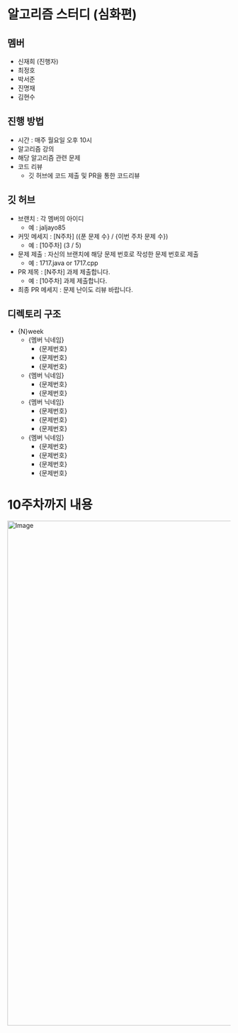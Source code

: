 # 알고리즘 스터디 (심화편)
## 멤버
- 신재희 (진행자)
- 최정호
- 박서준
- 진명재
- 김현수
## 진행 방법
- 시간 : 매주 월요일 오후 10시
- 알고리즘 강의
- 해당 알고리즘 관련 문제
- 코드 리뷰
    - 깃 허브에 코드 제출 및 PR을 통한 코드리뷰
## 깃 허브
- 브랜치 : 각 멤버의 아이디
    - 예 : jaljayo85
- 커밋 메세지 : [N주차] ({푼 문제 수} / {이번 주차 문제 수})
    - 예 : [10주차] (3 / 5)
- 문제 제출 : 자신의 브랜치에 해당 문제 번호로 작성한 문제 번호로 제출
    - 예 : 1717.java or 1717.cpp
- PR 제목 : [N주차] 과제 제출합니다.
    - 예 : [10주차] 과제 제출합니다.
- 최종 PR 메세지 : 문제 난이도 리뷰 바랍니다.
## 디렉토리 구조
- {N}week
    - {멤버 닉네임}
        - {문제번호}
        - {문제번호}
        - {문제번호}
    - {멤버 닉네임}
        - {문제번호}
        - {문제번호}
    - {멤버 닉네임}
        - {문제번호}
        - {문제번호}
        - {문제번호}
    - {멤버 닉네임}
        - {문제번호}
        - {문제번호}
        - {문제번호}
        - {문제번호}

# 10주차까지 내용
<img width="1137" alt="Image" src="https://github.com/user-attachments/assets/1df7f306-f483-4b19-970f-063aa481c8c8" />

